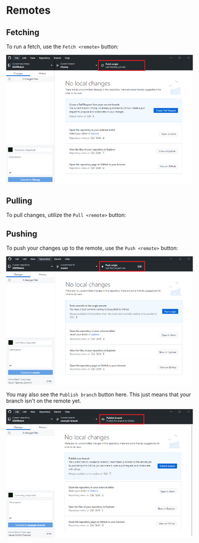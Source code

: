 # Remotes

## Fetching

To run a fetch, use the `Fetch <remote>` button:

![Fetch](../resources/GitHubDesktop/fetch.png)

## Pulling

To pull changes, utilize the `Pull <remote>` button:
<!-- TODO: Add visual for this -->

## Pushing

To push your changes up to the remote, use the `Push <remote>` button:

![Push](../resources/GitHubDesktop/push.png)

You may also see the `Publish branch` button here. This just means that your
branch isn't on the remote yet.

![Publish](../resources/GitHubDesktop/publish.png)
